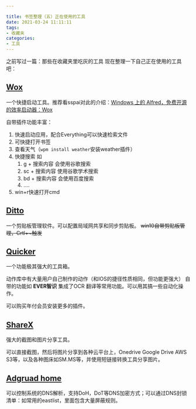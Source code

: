 ```yaml
---

title: 书签整理（五）正在使用的工具
date: 2021-03-24 11:11:11
tags: 
- 收藏夹 
categories: 
- 工具
---
```


之前写过一篇：那些在收藏夹里吃灰的工具
现在整理一下自己正在使用的工具吧：
## [Wox](http://www.wox.one)
一个快捷启动工具。推荐看sspai对此的介绍：[Windows 上的 Alfred，免费开源的效率启动器：Wox](https://sspai.com/post/33460) 

自带插件功能丰富：

1. 快速启动应用，配合Everything可以快速检索文件
2. 可快捷打开书签
3. 查看天气（`wpm install weather`安装weather插件）
4. 快捷搜索 如
   1. g + 搜索内容 会使用谷歌搜索
   2. sc + 搜索内容 使用谷歌学术搜索
   3. bd + 搜索内容 会使用百度搜索
   4. ....
5. win+r快速打开cmd



## [Ditto](https://ditto-cp.sourceforge.io)
一个剪贴板管理软件。可以配置局域网共享和同步剪贴板。
~~win10自带剪贴板管理，Crtl+~触发~~


## [Quicker](https://getquicker.net)
一个功能极其强大的工具箱。

动作库中有大量用户自己制作的动作（和IOS的捷径性质相同，但功能更强大）
自带的功能如 **EVER智识** 集成了OCR 翻译等常用功能。可以用其搞一些自动化操作。

可以购买年付会员安装更多的插件。

## [ShareX](https://getsharex.com)
强大的截图和图片分享工具。

可以直接截图，然后将图片分享到各种云平台上，Onedrive Google Drive AWS S3等，以及各种图床如SM.MS等，并使用短链接转换工具分享图片。

## [Adgruad home](https://github.com/AdguardTeam/AdGuardHome#getting-started)
可以控制系统的DNS解析，支持DoH，DoT等DNS加密方式；可以通过DNS封锁清单：如常用的eastlist，里面包含大量屏蔽规则。

